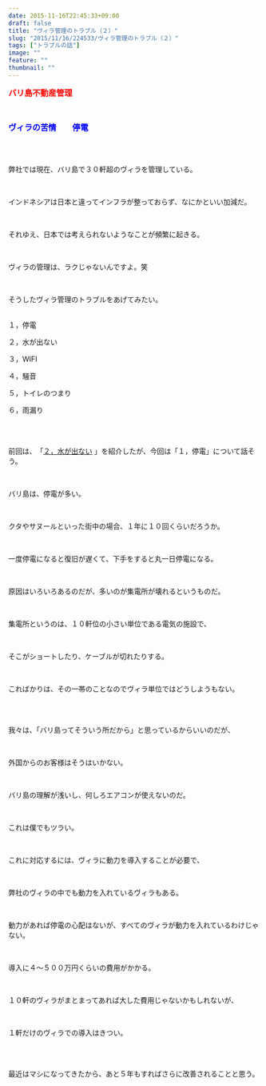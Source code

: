 ```yaml
---
date: 2015-11-16T22:45:33+09:00
draft: false
title: "ヴィラ管理のトラブル（２）"
slug: "2015/11/16/224533/ヴィラ管理のトラブル（２）"
tags: ["トラブルの話"]
image: ""
feature: ""
thumbnail: ""
---
```

<p><font color="#ff0000" size="3"><strong>バリ島不動産管理</strong></font></p><br/><p><font color="#0000ff" size="3"><strong>ヴィラの苦情　　停電</strong></font></p><br/><br/><p>弊社では現在、バリ島で３０軒超のヴィラを管理している。</p><br/><p>インドネシアは日本と違ってインフラが整っておらず、なにかといい加減だ。</p><br/><p>それゆえ、日本では考えられないようなことが頻繁に起きる。</p><br/><p>ヴィラの管理は、ラクじゃないんですよ。笑</p><br/><p>そうしたヴィラ管理のトラブルをあげてみたい。</p><p><br/>１，停電</p><p>２，水が出ない</p><p>３，WIFI</p><p>４，騒音</p><p>５，トイレのつまり</p><p>６，雨漏り</p><br/><p><br/>前回は、　「<a href="entry-12087608747.html" target="_blank">２，水が出ない</a> 」を紹介したが、今回は「１，停電」について話そう。</p><p><br/></p><p>バリ島は、停電が多い。</p><br/><p>クタやサヌールといった街中の場合、１年に１０回くらいだろうか。</p><br/><p>一度停電になると復旧が遅くて、下手をすると丸一日停電になる。</p><br/><p>原因はいろいろあるのだが、多いのが集電所が壊れるというものだ。</p><br/><p>集電所というのは、１０軒位の小さい単位である電気の施設で、</p><br/><p>そこがショートしたり、ケーブルが切れたりする。</p><br/><p>こればかりは、その一帯のことなのでヴィラ単位ではどうしようもない。</p><br/><br/><p>我々は、「バリ島ってそういう所だから」と思っているからいいのだが、</p><br/><p>外国からのお客様はそうはいかない。</p><br/><p>バリ島の理解が浅いし、何しろエアコンが使えないのだ。</p><br/><p>これは僕でもツラい。</p><br/><p>これに対応するには、ヴィラに動力を導入することが必要で、</p><br/><p>弊社のヴィラの中でも動力を入れているヴィラもある。</p><br/><p>動力があれば停電の心配はないが、すべてのヴィラが動力を入れているわけじゃない。</p><br/><p>導入に４～５００万円くらいの費用がかかる。</p><br/><p>１０軒のヴィラがまとまってあれば大した費用じゃないかもしれないが、</p><br/><p>１軒だけのヴィラでの導入はきつい。</p><br/><br/><p>最近はマシになってきたから、あと５年もすればさらに改善されることと思う。</p><br/><br/><br/><br/><br/>

